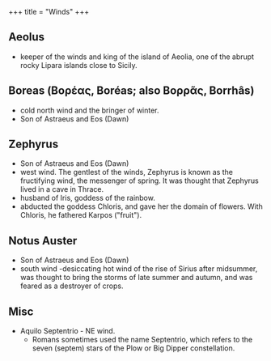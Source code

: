 +++
title = "Winds"
+++

## Aeolus
- keeper of the winds and king of the island of Aeolia, one of the abrupt rocky Lipara islands close to Sicily.

## Boreas (Βορέας, Boréas; also Βορρᾶς, Borrhâs)
- cold north wind and the bringer of winter.
- Son of Astraeus and Eos (Dawn)

## Zephyrus
- Son of Astraeus and Eos (Dawn)
-  west wind. The gentlest of the winds, Zephyrus is known as the fructifying wind, the messenger of spring. It was thought that Zephyrus lived in a cave in Thrace.
- husband of Iris, goddess of the rainbow.
- abducted the goddess Chloris, and gave her the domain of flowers. With Chloris, he fathered Karpos ("fruit").

## Notus Auster
- Son of Astraeus and Eos (Dawn)
-  south wind
-desiccating hot wind of the rise of Sirius after midsummer, was thought to bring the storms of late summer and autumn, and was feared as a destroyer of crops.

## Misc
- Aquilo Septentrio - NE wind.
  - Romans sometimes used the name Septentrio, which refers to the seven (septem) stars of the Plow or Big Dipper constellation. 
    
